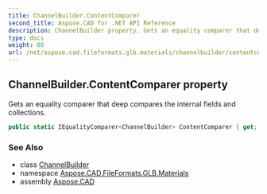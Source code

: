 ```yaml
---
title: ChannelBuilder.ContentComparer
second_title: Aspose.CAD for .NET API Reference
description: ChannelBuilder property. Gets an equality comparer that deep compares the internal fields and collections
type: docs
weight: 80
url: /net/aspose.cad.fileformats.glb.materials/channelbuilder/contentcomparer/
---
```

## ChannelBuilder.ContentComparer property

Gets an equality comparer that deep compares the internal fields and collections.

```csharp
public static IEqualityComparer<ChannelBuilder> ContentComparer { get; }
```

### See Also

* class [ChannelBuilder](../)
* namespace [Aspose.CAD.FileFormats.GLB.Materials](../../channelbuilder/)
* assembly [Aspose.CAD](../../../)


